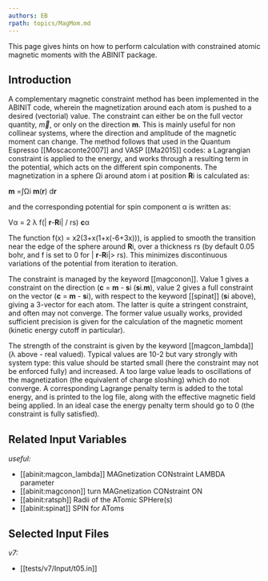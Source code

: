 ```yaml
---
authors: EB
rpath: topics/MagMom.md
---
```

<!--
This file is automatically generated by mksite.py. All changes will be lost.
Change the input yaml files or the python code
-->

This page gives hints on how to perform calculation with constrained atomic magnetic moments with the ABINIT package.

## Introduction

A complementary magnetic constraint method has been implemented in the ABINIT
code, wherein the magnetization around each atom is pushed to a desired
(vectorial) value. The constraint can either be on the full vector quantity,
$\vec{m}$, or only on the direction **m**. This is mainly useful for non
collinear systems, where the direction and amplitude of the magnetic moment
can change. The method follows that used in the Quantum Espresso
[[Moscaconte2007]] and VASP [[Ma2015]] codes: a Lagrangian constraint is
applied to the energy, and works through a resulting term in the potential,
which acts on the different spin components. The magnetization in a sphere Ωi
around atom i at position **R**i is calculated as:

**m** =∫Ωi **m**(**r**) d**r**

and the corresponding potential for spin component α is written as:

Vα = 2 λ f(| **r**-**R**i| / rs) **c**α

The function f(x) = x2(3+x(1+x(-6+3x))), is applied to smooth the transition
near the edge of the sphere around **R**i, over a thickness rs (by default
0.05 bohr, and f is set to 0 for | **r**-**R**i|> rs). This minimizes
discontinuous variations of the potential from iteration to iteration.

The constraint is managed by the keyword [[magconon]]. Value 1 gives a
constraint on the direction (**c** = **m** \- **s**i (**s**i.**m**), value 2
gives a full constraint on the vector (**c** = **m** \- **s**i), with respect
to the keyword [[spinat]] (**s**i above), giving a 3-vector for each atom. The
latter is quite a stringent constraint, and often may not converge. The former
value usually works, provided sufficient precision is given for the
calculation of the magnetic moment (kinetic energy cutoff in particular).

The strength of the constraint is given by the keyword [[magcon_lambda]] (λ
above - real valued). Typical values are 10-2 but vary strongly with system
type: this value should be started small (here the constraint may not be
enforced fully) and increased. A too large value leads to oscillations of the
magnetization (the equivalent of charge sloshing) which do not converge. A
corresponding Lagrange penalty term is added to the total energy, and is
printed to the log file, along with the effective magnetic field being
applied. In an ideal case the energy penalty term should go to 0 (the
constraint is fully satisfied).



## Related Input Variables

*useful:*

- [[abinit:magcon_lambda]]  MAGnetization CONstraint LAMBDA parameter
- [[abinit:magconon]]  turn MAGnetization CONstraint ON
- [[abinit:ratsph]]  Radii of the ATomic SPHere(s)
- [[abinit:spinat]]  SPIN for AToms
 

## Selected Input Files

*v7:*

- [[tests/v7/Input/t05.in]]
 

